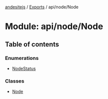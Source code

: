 [andesitejs](../README.md) / [Exports](../modules.md) / api/node/Node

# Module: api/node/Node

## Table of contents

### Enumerations

- [NodeStatus](../enums/api/node/node.nodestatus.md)

### Classes

- [Node](../classes/api/node/node.node.md)
